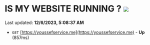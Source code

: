 # IS MY WEBSITE RUNNING ? [![](https://img.shields.io/static/v1?label=Sponsor&message=%E2%9D%A4&logo=GitHub&color=%23fe8e86)](https://github.com/sponsors/<username>)

Last updated: **12/6/2023, 5:08:37 AM**

- `GET` [https://youssefservice.me](https://youssefservice.me) - **Up** (857ms)
